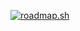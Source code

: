 <a href="https://roadmap.sh"><img src="https://api.roadmap.sh/v1-badge/wide/64acad3514678473bb608428?variant=dark" alt="roadmap.sh"/></a>
